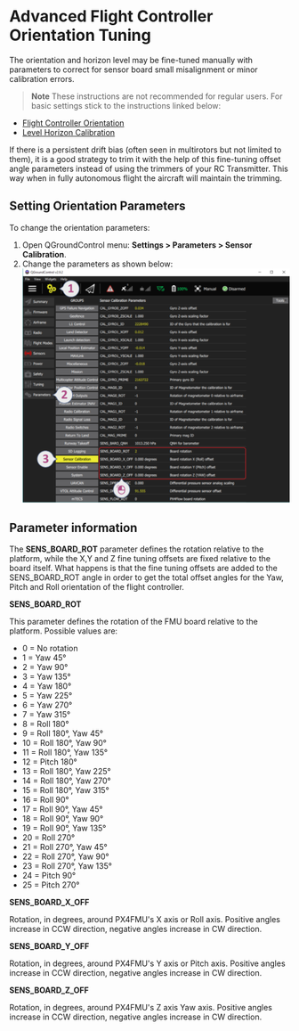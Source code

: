 # Advanced Flight Controller Orientation Tuning

The orientation and horizon level may be fine-tuned manually with parameters to correct for sensor board small misalignment or minor calibration errors.

> **Note** These instructions are not recommended for regular users. For basic settings stick to the instructions linked below:
  * [Flight Controller Orientation](../config/flight_controller_orientation.md)
  * [Level Horizon Calibration](../config/level_horizon_calibration.md) 

If there is a persistent drift bias (often seen in multirotors but not limited to them), it is a good strategy to trim it with the help of this fine-tuning offset angle parameters instead of using the trimmers of your RC Transmitter. This way when in fully autonomous flight the aircraft will maintain the trimming. 

## Setting Orientation Parameters

To change the orientation parameters:

1. Open QGroundControl menu: **Settings > Parameters > Sensor Calibration**.
2. Change the parameters as shown below:
   ![FC Orientation QGC v2](../../images/fc_orientation_qgc_v2.png)


## Parameter information

The **SENS_BOARD_ROT** parameter defines the rotation relative to the platform, while the X,Y and Z fine tuning offsets are fixed relative to the board itself. What happens is that the fine tuning offsets are added to the SENS_BOARD_ROT angle in order to get the total offset angles for the Yaw, Pitch and Roll orientation of the flight controller.

**SENS_BOARD_ROT**

This parameter defines the rotation of the FMU board relative to the platform. Possible values are:

- 0 = No rotation
- 1 = Yaw 45°
- 2 = Yaw 90°
- 3 = Yaw 135°
- 4 = Yaw 180°
- 5 = Yaw 225°
- 6 = Yaw 270°
- 7 = Yaw 315°
- 8 = Roll 180°
- 9 = Roll 180°, Yaw 45°
- 10 = Roll 180°, Yaw 90°
- 11 = Roll 180°, Yaw 135°
- 12 = Pitch 180°
- 13 = Roll 180°, Yaw 225°
- 14 = Roll 180°, Yaw 270°
- 15 = Roll 180°, Yaw 315°
- 16 = Roll 90°
- 17 = Roll 90°, Yaw 45°
- 18 = Roll 90°, Yaw 90°
- 19 = Roll 90°, Yaw 135°
- 20 = Roll 270°
- 21 = Roll 270°, Yaw 45°
- 22 = Roll 270°, Yaw 90°
- 23 = Roll 270°, Yaw 135°
- 24 = Pitch 90°
- 25 = Pitch 270°


**SENS_BOARD_X_OFF**

Rotation, in degrees, around PX4FMU's X axis or Roll axis. Positive
angles increase in CCW direction, negative angles increase in CW
direction.

**SENS_BOARD_Y_OFF**

Rotation, in degrees, around PX4FMU's Y axis or Pitch axis. Positive
angles increase in CCW direction, negative angles increase in CW
direction.

**SENS_BOARD_Z_OFF**

Rotation, in degrees, around PX4FMU's Z axis Yaw axis. Positive angles
increase in CCW direction, negative angles increase in CW direction.
